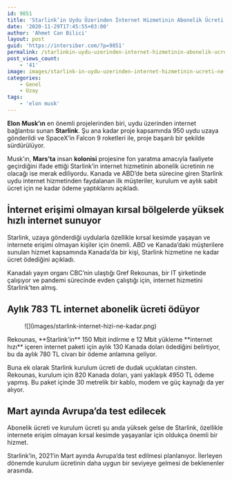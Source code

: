 ```yaml
---
id: 9851
title: 'Starlink’in Uydu Üzerinden İnternet Hizmetinin Abonelik Ücreti Ne Kadar?'
date: '2020-11-29T17:45:55+03:00'
author: 'Ahmet Can Bilici'
layout: post
guid: 'https://intersiber.com/?p=9851'
permalink: /starlinkin-uydu-uzerinden-internet-hizmetinin-abonelik-ucreti-ne-kadar/
post_views_count:
    - '41'
image: images/starlink-in-uydu-uzerinden-internet-hizmetinin-ucreti-ne-kadar.jpg
categories:
    - Genel
    - Uzay
tags:
    - 'elon musk'
---
```


**Elon** **Musk’ın** en önemli projelerinden biri, uydu üzerinden internet bağlantısı sunan **Starlink**. Şu ana kadar proje kapsamında 950 uydu uzaya gönderildi ve SpaceX’in Falcon 9 roketleri ile, proje başarılı bir şekilde sürdürülüyor.

Musk’ın, **Mars’ta** insan **kolonisi** projesine fon yaratma amacıyla faaliyete geçirdiğini ifade ettiği Starlink’in internet hizmetinin abonelik ücretinin ne olacağı ise merak ediliyordu. Kanada ve ABD’de beta sürecine giren Starlink uydu internet hizmetinden faydalanan ilk müşteriler, kurulum ve aylık sabit ücret için ne kadar ödeme yaptıklarını açıkladı.

## İnternet erişimi olmayan kırsal bölgelerde yüksek hızlı internet sunuyor

Starlink, uzaya gönderdiği uydularla özellikle kırsal kesimde yaşayan ve internete erişimi olmayan kişiler için önemli. ABD ve Kanada’daki müşterilere sunulan hizmet kapsamında Kanada’da bir kişi, Starlink hizmetine ne kadar ücret ödediğini açıkladı.

Kanadalı yayın organı CBC’nin ulaştığı Gref Rekounas, bir IT şirketinde çalışıyor ve pandemi sürecinde evden çalıştığı için, internet hizmetini Starlink’ten almış.

## Aylık 783 TL internet abonelik ücreti ödüyor

<figure class="wp-block-image size-large">![](images/starlink-internet-hizi-ne-kadar.png)</figure>Rekounas, **Starlink’in** 150 Mbit indirme e 12 Mbit yükleme **internet hızı** içeren internet paketi için aylık 130 Kanada doları ödediğini belirtiyor, bu da aylık 780 TL civarı bir ödeme anlamına geliyor.

Buna ek olarak Starlink kurulum ücreti de dudak uçuklatan cinsten. Rekounas, kurulum için 820 Kanada doları, yani yaklaşık 4950 TL ödeme yapmış. Bu paket içinde 30 metrelik bir kablo, modem ve güç kaynağı da yer alıyor.

## Mart ayında Avrupa’da test edilecek

Abonelik ücreti ve kurulum ücreti şu anda yüksek gelse de Starlink, özellikle internete erişim olmayan kırsal kesimde yaşayanlar için oldukça önemli bir hizmet.

Starlink’in, 2021’in Mart ayında Avrupa’da test edilmesi planlanıyor. İlerleyen dönemde kurulum ücretinin daha uygun bir seviyeye gelmesi de beklenenler arasında.